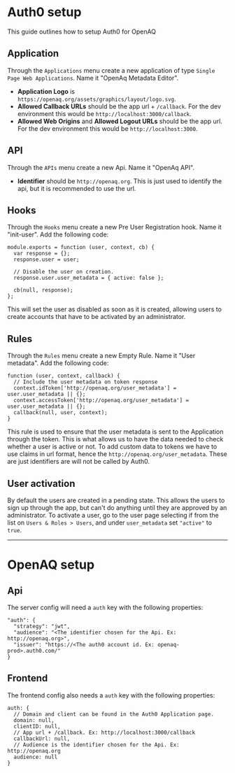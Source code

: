 # Auth0 setup
This guide outlines how to setup Auth0 for OpenAQ

## Application
Through the `Applications` menu create a new application of type `Single Page Web Applications`. Name it "OpenAq Metadata Editor".
- **Application Logo** is `https://openaq.org/assets/graphics/layout/logo.svg`.
- **Allowed Callback URLs** should be the app url + `/callback`. For the dev environment this would be `http://localhost:3000/callback`.
- **Allowed Web Origins** and **Allowed Logout URLs** should be the app url. For the dev environment this would be `http://localhost:3000`.

## API
Through the `APIs` menu create a new Api. Name it "OpenAq API".
- **Identifier** should be `http://openaq.org`. This is just used to identify the api, but it is recommended to use the url.

## Hooks
Through the `Hooks` menu create a new Pre User Registration hook. Name it "init-user".
Add the following code:
```
module.exports = function (user, context, cb) {
  var response = {};
  response.user = user;

  // Disable the user on creation.
  response.user.user_metadata = { active: false };

  cb(null, response);
};
```
This will set the user as disabled as soon as it is created, allowing users to create accounts that have to be activated by an administrator.

## Rules
Through the `Rules` menu create a new Empty Rule. Name it "User metadata".
Add the following code:
```
function (user, context, callback) {
  // Include the user metadata on token response
  context.idToken['http://openaq.org/user_metadata'] = user.user_metadata || {};
  context.accessToken['http://openaq.org/user_metadata'] = user.user_metadata || {};
  callback(null, user, context);
}
```
This rule is used to ensure that the user metadata is sent to the Application through the token.
This is what allows us to have the data needed to check whether a user is active or not.
To add custom data to tokens we have to use claims in url format, hence the `http://openaq.org/user_metadata`. These are just identifiers are will not be called by Auth0.

## User activation
By default the users are created in a pending state. This allows the users to sign up through the app, but can't do anything until they are approved by an administrator.
To activate a user, go to the user page selecting if from the list on `Users & Roles > Users`, and under `user_metadata` set `"active"` to `true`.

----


# OpenAQ setup

## Api
The server config will need a `auth` key with the following properties:
```
"auth": {
  "strategy": "jwt",
  "audience": "<The identifier chosen for the Api. Ex: http://openaq.org>",
  "issuer": "https://<The auth0 account id. Ex: openaq-prod>.auth0.com/"
}
```

## Frontend
The frontend config also needs a `auth` key with the following properties:
```
auth: {
  // Domain and client can be found in the Auth0 Application page.
  domain: null,
  clientID: null,
  // App url + /callback. Ex: http://localhost:3000/callback
  callbackUrl: null,
  // Audience is the identifier chosen for the Api. Ex: http://openaq.org
  audience: null
}
```
